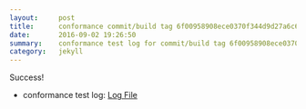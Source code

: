 ```yaml
---
layout:     post
title:      conformance commit/build tag 6f00958908ece0370f344d9d27a6c6b9065b5b61
date:       2016-09-02 19:26:50
summary:    conformance test log for commit/build tag 6f00958908ece0370f344d9d27a6c6b9065b5b61.
category:   jekyll
---
```


Success!

- conformance test log: [Log File](http://s3-us-west-2.amazonaws.com/kraken-e2e-logs/conformance/68/build-log.txt)
